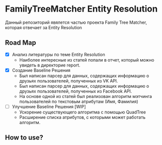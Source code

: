 # FamilyTreeMatcher Entity Resolution
Данный репозиторий явялется частью проекта Family Tree Matcher, которая отвечает за Entity Resolution
## Road Map
- [x] Анализ литературы по теме Entity Resolution
  - Наиболее интересные из статей попали в отчет, который можно увидеть в директорие report.
- [x] Создание Baseline Решения
  - Был написан парсер для данных, содержащих информацию о друзьях пользователей, полученных из VK API.
  - Был написан парсер для данных, содержащих информацию о друзьях пользователей, полученных из Facebook API.
  - На основе одной из статей был реализован алгоритм мэтчинга пользователей по текстовым атрибутам (Имя, Фамилия)
- [ ] Улучшение Baseline Решения [WIP]
  - Ускорение существующего алгоритма с помощью QuadTree
  - Расширение списка атрибутов, с которыми может работать алгоритм.
## How to use?
